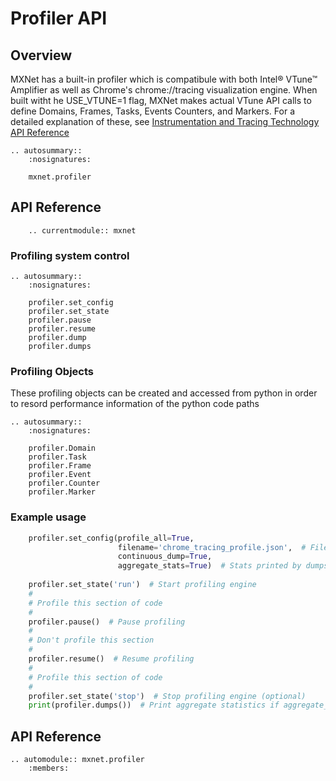# Profiler API

## Overview

MXNet has a built-in profiler which is compatibule with both Intel® VTune™ Amplifier as well as Chrome's chrome://tracing visualization engine.  When built witht he USE_VTUNE=1 flag, MXNet makes actual VTune API calls to define Domains, Frames, Tasks, Events Counters, and Markers.  For a detailed explanation of these, see [Instrumentation and Tracing Technology API Reference ](https://software.intel.com/en-us/vtune-amplifier-help-instrumentation-and-tracing-technology-api-reference)

```eval_rst
.. autosummary::
    :nosignatures:

    mxnet.profiler
```

## API Reference

```eval_rst
    .. currentmodule:: mxnet
```

### Profiling system control


```eval_rst
.. autosummary::
    :nosignatures:

    profiler.set_config
    profiler.set_state
    profiler.pause
    profiler.resume
    profiler.dump
    profiler.dumps
```

### Profiling Objects

These profiling objects can be created and accessed from python in order to resord performance information of the python code paths 

```eval_rst
.. autosummary::
    :nosignatures:

    profiler.Domain
    profiler.Task
    profiler.Frame
    profiler.Event
    profiler.Counter
    profiler.Marker
```

### Example usage
```python
    profiler.set_config(profile_all=True,
                        filename='chrome_tracing_profile.json',  # File used for chrome://tracing visualization
                        continuous_dump=True,
                        aggregate_stats=True)  # Stats printed by dumps() call
                        
    profiler.set_state('run')  # Start profiling engine
    #
    # Profile this section of code
    #
    profiler.pause()  # Pause profiling
    #
    # Don't profile this section
    #
    profiler.resume()  # Resume profiling
    #
    # Profile this section of code 
    #
    profiler.set_state('stop')  # Stop profiling engine (optional)
    print(profiler.dumps())  # Print aggregate statistics if aggregate_stats was set to True
```

## API Reference

<script type="text/javascript" src='../../_static/js/auto_module_index.js'></script>

```eval_rst
.. automodule:: mxnet.profiler
    :members:
```
<script>auto_index("api-reference");</script>
